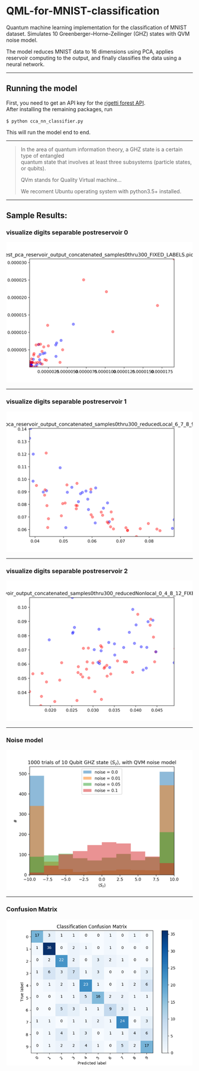 # QML-for-MNIST-classification
Quantum machine learning implementation for the classification of MNIST dataset.
Simulates 10 Greenberger–Horne–Zeilinger (GHZ) states with QVM noise model.

The model reduces MNIST data to 16 dimensions using PCA, applies reservoir computing to the output, and finally classifies the data using a neural network.
___
## Running the model
First, you need to get an API key for the [rigetti forest API](https://www.rigetti.com). <br>After installing the remaining packages, run

`$ python cca_nn_classifier.py`

This will run the model end to end.
___
> In the area of quantum information theory, a GHZ state is a certain type of entangled <br>quantum state that involves at     least three subsystems (particle states, or qubits).
>
> QVm stands for Quality Virtual machine...
>
> We recoment Ubuntu operating system with python3.5+ installed.

___
## Sample Results:
### visualize digits separable postreservoir 0
![visualize digits separable postreservoir 0](figures/visualize_digits_separable_postreservoir_0.png?raw=true)
___
### visualize digits separable postreservoir 1
![visualize digits separable postreservoir 1](figures/visualize_digits_separable_postreservoir_1.png?raw=true)
___
### visualize digits separable postreservoir 2
![visualize digits separable postreservoir 2](figures/visualize_digits_separable_postreservoir_2.png?raw=true)
___
### Noise model
![Noise_model](figures/NoiseModelPauliChannel_10_qubit_GHZ_state_1000_Trial_Measurements.png?raw=true)
___
### Confusion Matrix
![Confusion matrix](figures/confusion_matrix.png?raw=true)
